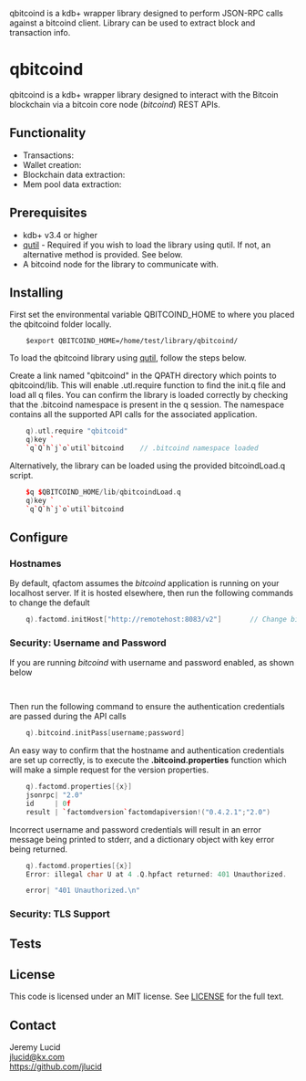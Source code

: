 qbitcoind is a kdb+ wrapper library designed to perform JSON-RPC calls against a bitcoind client. Library can be used to extract block and transaction info. 

# qbitcoind
qbitcoind is a kdb+ wrapper library designed to interact with the Bitcoin blockchain via a bitcoin core node (*bitcoind*) REST APIs. 

## Functionality
* Transactions: 
* Wallet creation:
* Blockchain data extraction:
* Mem pool data extraction:

## Prerequisites

* kdb+ v3.4 or higher
* [qutil](https://github.com/nugend/qutil) - Required if you wish to load the library using qutil.
  If not, an alternative method is provided. See below.
* A bitcoind node for the library to communicate with.  

## Installing

First set the environmental variable QBITCOIND_HOME to where you placed the qbitcoind folder locally.
```
    $export QBITCOIND_HOME=/home/test/library/qbitcoind/
```
To load the qbitcoind library using [qutil](https://github.com/nugend/qutil), follow the steps below.

Create a link named "qbitcoind" in the QPATH directory which points to qbitcoind/lib. This will enable .utl.require function to find the init.q file and load all q files. You can confirm the library is loaded correctly by checking that the .bitcoind namespace is present in the q session. The namespace contains all the supported API calls for the associated application.
```C++
    q).utl.require "qbitcoid"
    q)key `
    `q`Q`h`j`o`util`bitcoind    // .bitcoind namespace loaded
```    
Alternatively, the library can be loaded using the provided bitcoindLoad.q script.
```C++
    $q $QBITCOIND_HOME/lib/qbitcoindLoad.q
    q)key `
    `q`Q`h`j`o`util`bitcoind   
```

## Configure

### Hostnames

By default, qfactom assumes the *bitcoind* application is running on your localhost server.
If it is hosted elsewhere, then run the following commands to change the default

```C++
    q).factomd.initHost["http://remotehost:8083/v2"]       // Change bitcoind host location
```    
### Security: Username and Password

If you are running *bitcoind* with username and password enabled, as shown below 
```C++
    
```
Then run the following command to ensure the authentication credentials are passed during the API calls
```C++
    q).bitcoind.initPass[username;password]
```
An easy way to confirm that the hostname and authentication credentials are set up correctly, is to execute the **.bitcoind.properties** function which will make a simple request for the version properties.

```C++
    q).factomd.properties[{x}]
    jsonrpc| "2.0"
    id     | 0f
    result | `factomdversion`factomdapiversion!("0.4.2.1";"2.0")
```

Incorrect username and password credentials will result in an error message being printed to stderr,
and a dictionary object with key error being returned.
```C++
    q).factomd.properties[{x}]
    Error: illegal char U at 4 .Q.hpfact returned: 401 Unauthorized.

    error| "401 Unauthorized.\n"
```
### Security: TLS Support


## Tests


## License

This code is licensed under an MIT license.  See [LICENSE](https://github.com/jlucid/qfactom/blob/master/LICENSE) for
the full text.

## Contact

Jeremy Lucid  
jlucid@kx.com  
https://github.com/jlucid  

